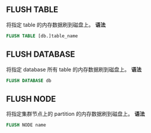 ## FLUSH TABLE
将指定 table 的内存数据刷到磁盘上。
**语法**
```SQL
FLUSH TABLE [db.]table_name
```

## FLUSH DATABASE
将指定 database 所有 table 的内存数据刷到磁盘上。
**语法**
```SQL
FLUSH DATABASE db
```

## FLUSH NODE
将指定集群节点上的 partition 的内存数据刷到磁盘上。
**语法**
```SQL
FLUSH NODE name
```
